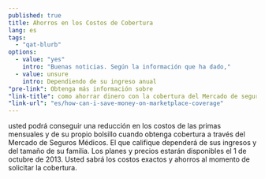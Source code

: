 ```yaml
---
published: true
title: Ahorros en los Costos de Cobertura
lang: es
tags: 
  - "qat-blurb"
options: 
  - value: "yes"
    intro: "Buenas noticias. Según la información que ha dado,"
  - value: unsure
    intro: Dependiendo de su ingreso anual
"pre-link": Obtenga más información sobre
"link-title": como ahorrar dinero con la cobertura del Mercado de seguros.
"link-url": "es/how-can-i-save-money-on-marketplace-coverage"
---
```


usted podrá conseguir una reducción en los costos de las primas mensuales y de su propio bolsillo cuando obtenga cobertura a través del Mercado de Seguros Médicos. El que califique  dependerá de sus ingresos y del tamaño de su familia. Los planes y precios estarán disponibles el 1 de octubre de 2013. Usted sabrá los costos exactos y ahorros al momento de solicitar la cobertura.
